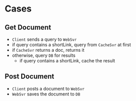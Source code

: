 # Cases

## Get Document

- `Client` sends a query to `WebSvr`
- if query contains a shortLink, query from `CacheSvr` at first
- if `CacheSvr` returns a doc, returns it
- otherwise, query `DB` for results
  - if query contains a shortLink, cache the result


## Post Document

- `Client` posts a document to `WebSvr`
- `WebSvr` saves the document to `DB`

